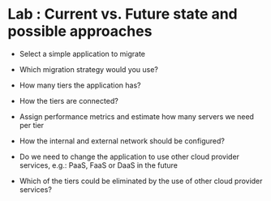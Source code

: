 # Lab : Current vs. Future state and possible approaches

* Select a simple application to migrate

* Which migration strategy would you use?

* How many tiers the application has?

* How the tiers are connected?

* Assign performance metrics and estimate how many servers we need per tier

* How the internal and external network should be configured?

* Do we need to change the application to use other cloud provider services, e.g.: PaaS, FaaS or DaaS in the future

* Which of the tiers could be eliminated by the use of other cloud provider services?